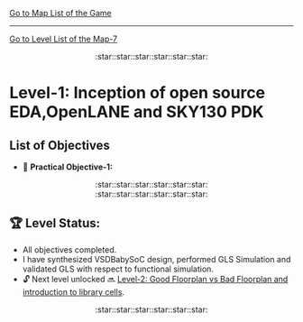 [Go to Map List of the Game](https://github.com/Ranajoy01/Map_List_Path_to_silicon_RISC_V_SoC_Tapeout_game)

---

[Go to Level List of the Map-7](https://github.com/Ranajoy01/Map_7_Path_to_silicon_RISC_V_SoC_Tapeout_game)

<div align="center">:star::star::star::star::star::star:</div> 

# Level-1: Inception of open source EDA,OpenLANE and SKY130 PDK


## List of Objectives

- :microscope: <b>Practical Objective-1:</b> []()
  
 <div align="center">:star::star::star::star::star::star:</div> 



 <div align="center">:star::star::star::star::star::star:</div> 

 ## :trophy: Level Status: 

- All objectives completed.
- I have synthesized VSDBabySoC design, performed GLS Simulation and validated GLS with respect to functional simulation.
- 🔓 Next level unlocked 🔜 [Level-2: Good Floorplan vs Bad Floorplan and introduction to library cells](../Level_2/readme.md).
  
<div align="center">:star::star::star::star::star::star:</div> 


